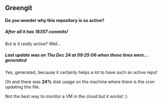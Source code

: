## Greengit

#### Do you wonder why this repository is so active?

##### After all it has 16357 commits!

But is it *really* active? Well...

##### Last update was on Thu Dec 24 at 09:25:06 when those lines were... generated

Yes, generated, because it certainly helps a lot to have such an active repo!

Oh and there was **24%** disk usage on the machine
where there is the cron updating this file.

Not the best way to monitor a VM in the cloud but it works! :)
